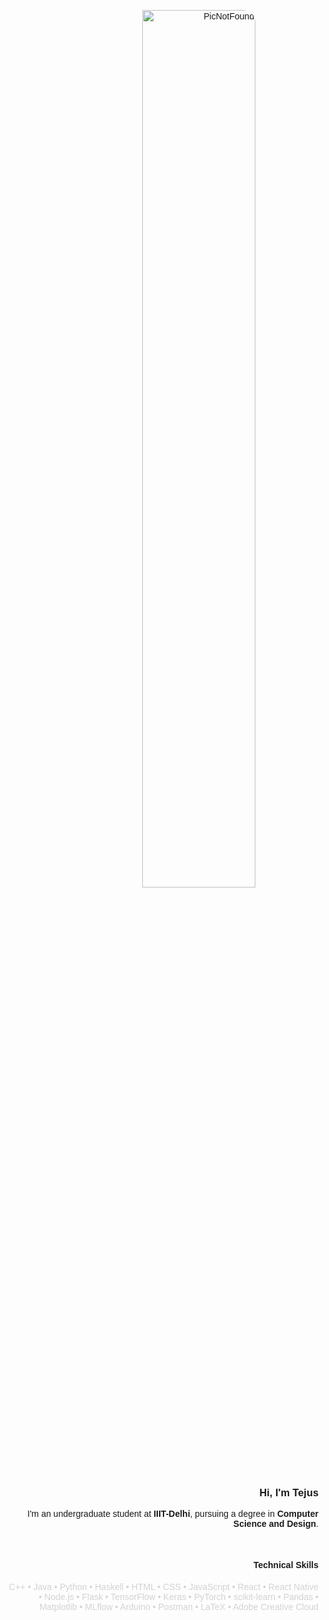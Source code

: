 <div style="text-align: right; font-family: Arial, sans-serif;">

 <img 
  src="http://upload.wikimedia.org/wikipedia/commons/0/06/Green_character_pixel_art.png" 
  alt="PicNotFound" 
  style="display: block; margin: 0 auto; width: 60%; height: auto; border-radius: 20px;" 
/>

  <h3>Hi, I'm Tejus</h3>
  <p>
    I'm an undergraduate student at <strong>IIIT-Delhi</strong>, pursuing a degree in <strong>Computer Science and Design</strong>.
  </p>
  <br />
  <h4>Technical Skills</h4>

  <p style="color: #d3d3d3; font-weight: normal; font-size: 14px; margin: 0;">
    C++ &bull; Java &bull; Python &bull; Haskell &bull; HTML &bull; CSS &bull; JavaScript &bull; React &bull; React Native &bull; Node.js &bull; Flask &bull; TensorFlow &bull; Keras &bull; PyTorch &bull; scikit-learn &bull; Pandas &bull; Matplotlib &bull; MLflow &bull; Arduino &bull; Postman &bull; LaTeX &bull; Adobe Creative Cloud
  </p>

  <div style="clear: both;"></div> <!-- This clears float if needed -->

</div>
